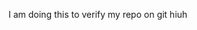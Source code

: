 <!-- GitAds-Verify: RN317RCW8HJ42V6JFOB239OZGKA9PQWC -->
I am doing this to verify my repo on git
hiuh
